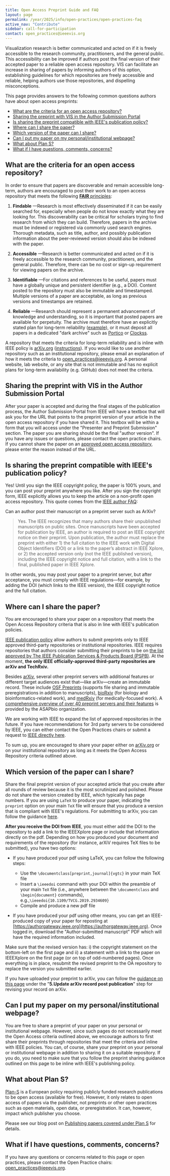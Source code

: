 ```yaml
---
title: Open Access Preprint Guide and FAQ
layout: page
permalink: /year/2025/info/open-practices/open-practices-faq
active_nav: "Contribute"
sidebar: call-for-participation
contact: open_practices@ieeevis.org
---
```


Visualization research is better communicated and acted on if it is freely accessible to the research community, practitioners, and the general public. This accessibility can be improved if authors post the final version of their accepted paper to a reliable open access repository. VIS can facilitate an increase in sharing of papers by informing authors of this option, establishing guidelines for which repositories are freely accessible and reliable, helping authors use those repositories, and dispelling misconceptions.

This page provides answers to the following common questions authors have about open access preprints:

* [What are the criteria for an open access repository?](#what-are-the-criteria-for-an-open-access-repository)
* [Sharing the preprint with VIS in the Author Submission Portal](#sharing-the-preprint-with-vis-in-the-author-submission-portal)
* [Is sharing the preprint compatible with IEEE's publication policy?](#is-sharing-the-preprint-compatible-with-ieees-publication-policy)
* [Where can I share the paper?](#where-can-i-share-the-paper)
* [Which version of the paper can I share?](#which-version-of-the-paper-can-i-share)
* [Can I put my paper on my personal/institutional webpage?](#can-i-put-my-paper-on-my-personalinstitutional-webpage)
* [What about Plan S?](#what-about-plan-s)
* [What if I have questions, comments, concerns?](#what-if-i-have-questions-comments-concerns)

## What are the criteria for an open access repository?

In order to ensure that papers are discoverable and remain accessible long-term, authors are encouraged to post their work to an open access repository that meets the following [**FAIR** principles](https://www.go-fair.org/fair-principles/):

1. **Findable** —Research is most effectively disseminated if it can be easily searched for, especially when people do not know exactly what they are looking for. This discoverability can be critical for scholars trying to find research from which they can build. Therefore, papers in the archive must be indexed or registered via commonly used search engines. Thorough metadata, such as title, author, and possibly publication information about the peer-reviewed version should also be indexed with the paper.

2. **Accessible** —Research is better communicated and acted on if it is freely accessible to the research community, practitioners, and the general public. Therefore, there can be no cost or sign-up requirement for viewing papers on the archive.

3. **Identifiable** —For citations and references to be useful, papers must have a globally unique and persistent identifier (e.g., a DOI). Content posted to the repository must also be immutable and timestamped. Multiple versions of a paper are acceptable, as long as previous versions and timestamps are retained.

4. **Reliable** —Research should represent a permanent advancement of knowledge and understanding, so it is important that posted papers are available for perpetuity. The archive must therefore have an explicitly stated plan for long-term reliability ([example](https://help.osf.io/hc/en-us/articles/360019737894-FAQs#what-if-you-run-out-of-funding-what-happens-to-my-data)), or it must deposit all papers in a dedicated "dark archive" such as [Portico](https://www.portico.org/) or [Clockss](https://clockss.org/).

A repository that meets the criteria for long-term reliability and is inline with IEEE policy is [arXiv.org](http://arxiv.org) ([instructions](open-practices-arxiv)). If you would like to use another repository such as an institutional repository, please email an explanation of how it meets the criteria to open_practices@ieeevis.org. A personal website, lab website, or any site that is not immutable and has no explicit plans for long-term availability (e.g. GitHub) does not meet the criteria.

## Sharing the preprint with VIS in the Author Submission Portal

After your paper is accepted and during the final stages of the publication process, the Author Submission Portal from IEEE will have a textbox that will ask you for the URL that points to the preprint version of your article in the open access repository if you have shared it. This textbox will be within a form that you will access under the "Presenter and Preprint Submission" section. The paper you are sharing should be the final "author version". If you have any issues or questions, please contact the open practice chairs. If you cannot share the paper on an [approved open access repository](https://journals.ieeeauthorcenter.ieee.org/become-an-ieee-journal-author/publishing-ethics/guidelines-and-policies/post-publication-policies/), please enter the reason instead of the URL.

## Is sharing the preprint compatible with IEEE's publication policy?

Yes! Until you sign the IEEE copyright policy, the paper is 100% yours, and you can post your preprint anywhere you like. After you sign the copyright form, IEEE explicitly allows you to keep the article on a non-profit open access repository. This quote comes from the [IEEE author FAQ](https://www.ieee.org/content/dam/ieee-org/ieee/web/org/pubs/author_faq.pdf):

Can an author post their manuscript on a preprint server such as ArXiv?

> Yes. The IEEE recognizes that many authors share their unpublished
> manuscripts on public sites. Once manuscripts have been accepted for
> publication by IEEE, an author is required to post an IEEE copyright
> notice on their preprint. Upon publication, the author must replace the
> preprint with either 1) the full citation to the IEEE work with
> Digital Object Identifiers (DOI) or a link to the paper’s abstract in
> IEEE Xplore, or 2) the accepted version only (not the IEEE published
> version), including the IEEE copyright notice and full citation, with
> a link to the final, published paper in IEEE Xplore.

In other words, you may post your paper to a preprint server, but after acceptance, you must comply with IEEE regulations—for example, by adding the DOI (which links to the IEEE version), the IEEE copyright notice and the full citation.

## Where can I share the paper?

You are encouraged to share your paper on a repository that meets the Open Access Repository criteria that is also in line with IEEE's publication policies.

[IEEE publication policy](https://www.ieee.org/publications/rights/author-posting-policy.html) allow authors to submit preprints only to IEEE approved third-party repositories or institutional repositories.
IEEE requires repositories that authors consider submitting their preprints to be on [the list approved by The IEEE Publication Services & Products Board (PSPB)](https://www.ieee.org/publications/rights/third-party-servers.html#list-of-approved-third-party-web-servers). At the moment, **the only IEEE officially-approved third-party repositories are arXiv and TechRxiv.**

Besides [arXiv](https://arxiv.org), several other preprint servers with additional features or different target audiences exist that—like arXiv—create an immutable record. These include [OSF Preprints](https://osf.io/preprints/) (supports file sharing and immutable preregistrations in addition to manuscripts), [bioRxiv](https://www.biorxiv.org) (for biology and bioinformatics-related work), and [medRxiv](https://www.medrxiv.org) (for medically-focused work). A [comprehensive overview of over 40 preprint servers and their features](https://asapbio.org/preprint-servers) is provided by the ASAPbio organization.

We are working with IEEE to expand the list of approved repositories in the future. If you have recommendations for 3rd party servers to be considered by IEEE, you can either contact the Open Practices chairs or submit a request to [IEEE directly here](https://www.ieee.org/publications/rights/third-party-servers.html).

To sum up, you are encouraged to share your paper either on [arXiv.org](http://arxiv.org) or on your institutional repository as long as it meets the Open Access Repository criteria outlined above.

## Which version of the paper can I share?

Share the final preprint version of your accepted article that you create after all rounds of review because it is the most scrutinized and polished. Please do not share the version created by IEEE, which typically has page numbers. If you are using `LaTeX` to produce your paper, indicating the `preprint` option on your main `TeX` file will ensure that you produce a version that is compliant with IEEE's regulations. For submitting to arXiv, you can follow the guidance [here](open-practices-arxiv).

**After you receive the DOI from IEEE**, you must either add the DOI to the repository to add a link to the IEEEXplore page or include that information directly on the pdf. Depending on how you produced your document and requirements of the repository (for instance, arXiV requires TeX files to be submitted), you have two options:

* If you have produced your pdf using LaTeX, you can follow the following steps:
	- Use the `\documentclass[preprint,journal]{vgtc}` in your main TeX file
	- Insert a `\ieeedoi` command with your DOI within the preamble of your main `TeX` file (i.e., anywhere between the `\documentclass` and `\begin{document}` commands), e.g.,`\ieeedoi{10.1109/TVCG.2019.2934609} `
	- Compile and produce a new pdf file

* If you have produced your pdf using other means, you can get an IEEE-produced copy of your paper for reposting at [https://authorgateway.ieee.org](https://authorgateway.ieee.org). Once logged in, download the "Author-submitted manuscript" PDF which will have the required information included.

Make sure that the revised version has: i) the copyright statement on the bottom-left on the first page and ii) a statement with a link to the paper on IEEEXplore on the first page (or on top of odd-numbered pages). Once everything is in place, resubmit the revised preprint to the OA repository to replace the version you submitted earlier. 

If you have uploaded your preprint to arXiv, you can follow the [guidance on this page](open-practices-arxiv) under the "**5.Update arXiv record post publication**" step for revising your record on arXiv.

## Can I put my paper on my personal/institutional webpage?

You are free to share a preprint of your paper on your personal or institutional webpage. However, since such pages do not necessarily meet the Open Access criteria outlined above, we encourage authors to first share their preprints through repositories that meet the criteria and inline with IEEE policies. You can, of course, share your preprint on your personal or institutional webpage in addition to sharing it on a suitable repository. If you do, you need to make sure that you follow the preprint sharing guidance outlined on this page to be inline with IEEE's publishing policy.

## What about Plan S?

[Plan-S](https://www.coalition-s.org/) is a European policy requiring publicly funded research publications to be open access (available for free). However, it only relates to open access of papers via the publisher, not preprints or other open practices such as open materials, open data, or preregistration. It can, however, impact which publisher you choose.

Please see our blog post on [Publishing papers covered under Plan S](../../blog/plublishing-under-plan-s) for details.

## What if I have questions, comments, concerns?

If you have any questions or concerns related to this page or open practices, please contact the Open Practice chairs: [open_practices@ieeevis.org](mailto:open_practices@ieeevis.org).
